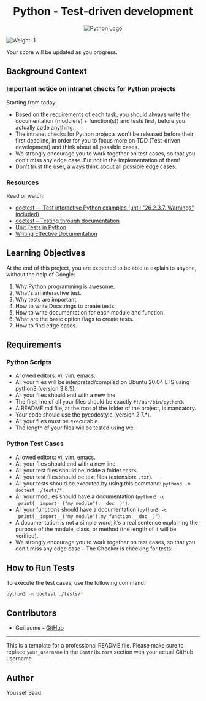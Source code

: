 <h1 align="center">Python - Test-driven development</h1>

<p align="center">
  <img src="https://www.python.org/static/img/python-logo.png" alt="Python Logo">
</p>


![Weight: 1](https://img.shields.io/badge/Weight-1-blue)

Your score will be updated as you progress.

## Background Context

### Important notice on intranet checks for Python projects

Starting from today:

- Based on the requirements of each task, you should always write the documentation (module(s) + function(s)) and tests first, before you actually code anything.
- The intranet checks for Python projects won't be released before their first deadline, in order for you to focus more on TDD (Test-driven development) and think about all possible cases.
- We strongly encourage you to work together on test cases, so that you don't miss any edge case. But not in the implementation of them!
- Don't trust the user, always think about all possible edge cases.

### Resources

Read or watch:

- [doctest — Test interactive Python examples (until "26.2.3.7. Warnings" included)](https://docs.python.org/3/library/doctest.html)
- [doctest – Testing through documentation](https://pymotw.com/3/doctest/)
- [Unit Tests in Python](https://realpython.com/python-testing/#writing-your-first-test)
- [Writing Effective Documentation](https://realpython.com/documenting-python-code/)

## Learning Objectives

At the end of this project, you are expected to be able to explain to anyone, without the help of Google:

1. Why Python programming is awesome.
2. What's an interactive test.
3. Why tests are important.
4. How to write Docstrings to create tests.
5. How to write documentation for each module and function.
6. What are the basic option flags to create tests.
7. How to find edge cases.

## Requirements

### Python Scripts

- Allowed editors: vi, vim, emacs.
- All your files will be interpreted/compiled on Ubuntu 20.04 LTS using python3 (version 3.8.5).
- All your files should end with a new line.
- The first line of all your files should be exactly `#!/usr/bin/python3`.
- A README.md file, at the root of the folder of the project, is mandatory.
- Your code should use the pycodestyle (version 2.7.*).
- All your files must be executable.
- The length of your files will be tested using wc.

### Python Test Cases

- Allowed editors: vi, vim, emacs.
- All your files should end with a new line.
- All your test files should be inside a folder `tests`.
- All your test files should be text files (extension: `.txt`).
- All your tests should be executed by using this command: `python3 -m doctest ./tests/*`.
- All your modules should have a documentation (`python3 -c 'print(__import__("my_module").__doc__)'`).
- All your functions should have a documentation (`python3 -c 'print(__import__("my_module").my_function.__doc__)'`).
- A documentation is not a simple word; it’s a real sentence explaining the purpose of the module, class, or method (the length of it will be verified).
- We strongly encourage you to work together on test cases, so that you don't miss any edge case – The Checker is checking for tests!

## How to Run Tests

To execute the test cases, use the following command:

```bash
python3 -m doctest ./tests/*
```

## Contributors

- Guillaume - [GitHub](https://github.com/your_username)

---

This is a template for a professional README file. Please make sure to replace `your_username` in the `Contributors` section with your actual GitHub username.

## Author
Youssef Saad
